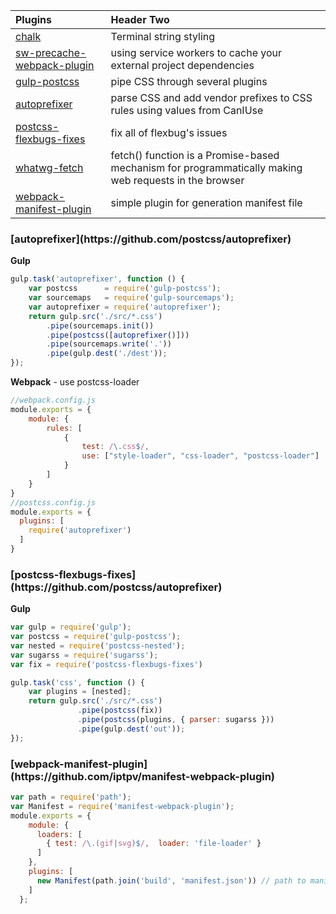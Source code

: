 | Plugins | Header Two     |
| :------------- | :------------- |
|[chalk](https://github.com/chalk/chalk)|Terminal string styling|
|[sw-precache-webpack-plugin](https://github.com/goldhand/sw-precache-webpack-plugin)|using service workers to cache your external project dependencies|
|[gulp-postcss](https://github.com/postcss/gulp-postcss)|pipe CSS through several plugins|
|[autoprefixer](#autoprefixer)|parse CSS and add vendor prefixes to CSS rules using values from CanIUse|
|[postcss-flexbugs-fixes](#postcss-flexbugs-fixes)|fix all of flexbug's issues|
|[whatwg-fetch](https://github.com/github/fetch)|fetch() function is a Promise-based mechanism for programmatically making web requests in the browser|
|[webpack-manifest-plugin](#webpack-manifest-plugin)|simple plugin for generation manifest file|


<h3 id="autoprefixer">[autoprefixer](https://github.com/postcss/autoprefixer)</h3>

**Gulp**

```javascript
gulp.task('autoprefixer', function () {
    var postcss      = require('gulp-postcss');
    var sourcemaps   = require('gulp-sourcemaps');
    var autoprefixer = require('autoprefixer');    
    return gulp.src('./src/*.css')
        .pipe(sourcemaps.init())
        .pipe(postcss([autoprefixer()]))
        .pipe(sourcemaps.write('.'))
        .pipe(gulp.dest('./dest'));
});
```

**Webpack** - use postcss-loader

```javascript
//webpack.config.js
module.exports = {
    module: {
        rules: [
            {
                test: /\.css$/,
                use: ["style-loader", "css-loader", "postcss-loader"]
            }
        ]
    }
}
//postcss.config.js
module.exports = {
  plugins: [
    require('autoprefixer')
  ]
}
```

<h3 id="postcss-flexbugs-fixes">[postcss-flexbugs-fixes](https://github.com/postcss/autoprefixer)</h3>

**Gulp**

```javascript
var gulp = require('gulp');
var postcss = require('gulp-postcss');
var nested = require('postcss-nested');
var sugarss = require('sugarss');
var fix = require('postcss-flexbugs-fixes')

gulp.task('css', function () {
    var plugins = [nested];
    return gulp.src('./src/*.css')
               .pipe(postcss(fix))
               .pipe(postcss(plugins, { parser: sugarss }))
               .pipe(gulp.dest('out'));
});
```

<h3 id="webpack-manifest-plugin">[webpack-manifest-plugin](https://github.com/iptpv/manifest-webpack-plugin)</h3>

```javascript
var path = require('path');
var Manifest = require('manifest-webpack-plugin');
module.exports = {
    module: {
      loaders: [
        { test: /\.(gif|svg)$/,  loader: 'file-loader' }
      ]
    },
    plugins: [
      new Manifest(path.join('build', 'manifest.json')) // path to manifest file 
    ]
  };
```